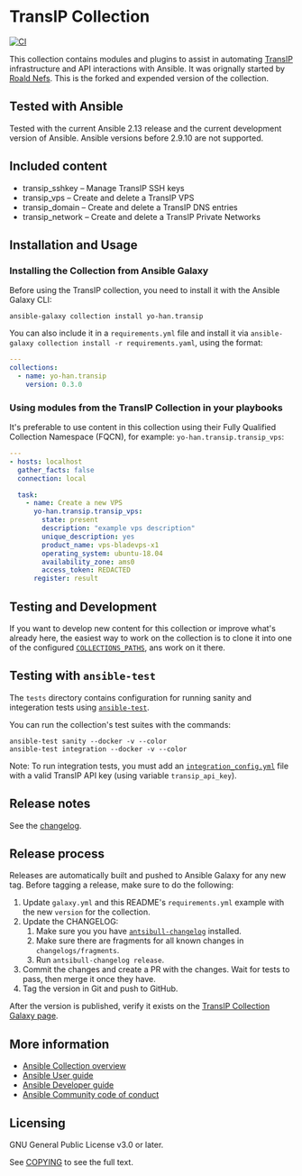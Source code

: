 # TransIP Collection

[![CI](https://github.com/yo-han/ansible-collection-transip/workflows/CI/badge.svg?event=push)](https://github.com/yo-han/ansible-collection-transip/actions)

This collection contains modules and plugins to assist in automating [TransIP][transip] infrastructure and API interactions with Ansible. It was orignally started by [Roald Nefs](https://github.com/roaldnefs/ansible-collection-transip). This is the forked and expended version of the collection.

## Tested with Ansible

Tested with the current Ansible 2.13 release and the current development version of Ansible. Ansible versions before 2.9.10 are not supported.

## Included content

- transip_sshkey – Manage TransIP SSH keys
- transip_vps – Create and delete a TransIP VPS
- transip_domain – Create and delete a TransIP DNS entries
- transip_network – Create and delete a TransIP Private Networks

## Installation and Usage

### Installing the Collection from Ansible Galaxy

Before using the TransIP collection, you need to install it with the Ansible Galaxy CLI:

    ansible-galaxy collection install yo-han.transip

You can also include it in a `requirements.yml` file and install it via `ansible-galaxy collection install -r requirements.yaml`, using the format:

```yaml
---
collections:
  - name: yo-han.transip
    version: 0.3.0
```

### Using modules from the TransIP Collection in your playbooks

It's preferable to use content in this collection using their Fully Qualified Collection Namespace (FQCN), for example: `yo-han.transip.transip_vps`:

```yaml
---
- hosts: localhost
  gather_facts: false
  connection: local

  task:
    - name: Create a new VPS
      yo-han.transip.transip_vps:
        state: present
        description: "example vps description"
        unique_description: yes
        product_name: vps-bladevps-x1
        operating_system: ubuntu-18.04
        availability_zone: ams0
        access_token: REDACTED
      register: result
```

## Testing and Development

If you want to develop new content for this collection or improve what's already here, the easiest way to work on the collection is to clone it into one of the configured [`COLLECTIONS_PATHS`][ansible-collections-paths], ans work on it there.

## Testing with `ansible-test`

The `tests` directory contains configuration for running sanity and integeration tests using [`ansible-test`][ansible-test].

You can run the collection's test suites with the commands:

    ansible-test sanity --docker -v --color
    ansible-test integration --docker -v --color

Note: To run integration tests, you must add an [`integration_config.yml`][ansible-integration-config] file with a valid TransIP API key (using variable `transip_api_key`).

## Release notes

See the [changelog][changelog].

## Release process

Releases are automatically built and pushed to Ansible Galaxy for any new tag. Before tagging a release, make sure to do the following:

1. Update `galaxy.yml` and this README's `requirements.yml` example with the new `version` for the collection.
1. Update the CHANGELOG:
    1. Make sure you you have [`antsibull-changelog`][antsibull-changelog] installed.
    1. Make sure there are fragments for all known changes in `changelogs/fragments`.
    1. Run `antsibull-changelog release`.
1. Commit the changes and create a PR with the changes. Wait for tests to pass, then merge it once they have.
1. Tag the version in Git and push to GitHub.

After the version is published, verify it exists on the [TransIP Collection Galaxy page][ansible-galaxy-transip].

## More information

- [Ansible Collection overview](https://github.com/ansible-collections/overview)
- [Ansible User guide](https://docs.ansible.com/ansible/latest/user_guide/index.html)
- [Ansible Developer guide](https://docs.ansible.com/ansible/latest/dev_guide/index.html)
- [Ansible Community code of conduct](https://docs.ansible.com/ansible/latest/community/code_of_conduct.html)

## Licensing

GNU General Public License v3.0 or later.

See [COPYING](https://www.gnu.org/licenses/gpl-3.0.txt) to see the full text.

[transip]: https://www.transip.eu/
[changelog]: https://github.com/yo-han/transip-ansible-collection/blob/main/CHANGELOG.rst
[ansible-collections-paths]: https://docs.ansible.com/ansible/latest/reference_appendices/config.html#collections-paths
[ansible-test]: https://docs.ansible.com/ansible/latest/dev_guide/testing_integration.html
[ansible-integration-config]: https://docs.ansible.com/ansible/latest/dev_guide/testing_integration.html#integration-config-yml
[antsibull-changelog]: https://pypi.org/project/antsibull-changelog/
[ansible-galaxy-transip]: https://galaxy.ansible.com/yo-han/transip
